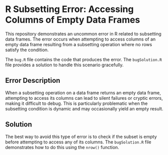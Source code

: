 # R Subsetting Error: Accessing Columns of Empty Data Frames

This repository demonstrates an uncommon error in R related to subsetting data frames.  The error occurs when attempting to access columns of an empty data frame resulting from a subsetting operation where no rows satisfy the condition.

The `bug.R` file contains the code that produces the error.  The `bugSolution.R` file provides a solution to handle this scenario gracefully.

## Error Description

When a subsetting operation on a data frame returns an empty data frame, attempting to access its columns can lead to silent failures or cryptic errors, making it difficult to debug.  This is particularly problematic when the subsetting condition is dynamic and may occasionally yield an empty result.

## Solution

The best way to avoid this type of error is to check if the subset is empty before attempting to access any of its columns.  The `bugSolution.R` file demonstrates how to do this using the `nrow()` function.